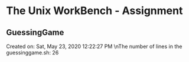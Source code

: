 # The Unix WorkBench - Assignment
## GuessingGame
Created on: 
Sat, May 23, 2020 12:22:27 PM
\nThe number of lines in the guessinggame.sh: 26
